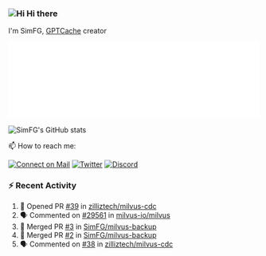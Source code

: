 ### <img src='https://qpluspicture.oss-cn-beijing.aliyuncs.com/6LjjQA/Hi.gif' alt='Hi' width="24"/> Hi there

I'm SimFG, [GPTCache](https://github.com/zilliztech/GPTCache) creator

![Metrics 👋](/metrics.plugin.followup.user.svg)

![SimFG's GitHub stats](https://github-readme-stats.vercel.app/api?username=SimFG&show_icons=true&theme=radical&count_private=true)

📫 How to reach me:

[![Connect on Mail](https://img.shields.io/badge/Ask%20me-anything-1abc9c.svg)](mailto:1142838399@qq.com)
[![Twitter](https://img.shields.io/twitter/follow/FogSim?style=social)](https://twitter.com/FogSim)
[![Discord](https://img.shields.io/discord/1092648432495251507?label=Discord&logo=discord)](https://discord.gg/Q8C6WEjSWV)

### :zap: Recent Activity

<!--START_SECTION:activity-->
1. 💪 Opened PR [#39](https://github.com/zilliztech/milvus-cdc/pull/39) in [zilliztech/milvus-cdc](https://github.com/zilliztech/milvus-cdc)
2. 🗣 Commented on [#29561](https://github.com/milvus-io/milvus/issues/29561) in [milvus-io/milvus](https://github.com/milvus-io/milvus)
3. 🎉 Merged PR [#3](https://github.com/SimFG/milvus-backup/pull/3) in [SimFG/milvus-backup](https://github.com/SimFG/milvus-backup)
4. 🎉 Merged PR [#2](https://github.com/SimFG/milvus-backup/pull/2) in [SimFG/milvus-backup](https://github.com/SimFG/milvus-backup)
5. 🗣 Commented on [#38](https://github.com/zilliztech/milvus-cdc/issues/38) in [zilliztech/milvus-cdc](https://github.com/zilliztech/milvus-cdc)
<!--END_SECTION:activity-->

